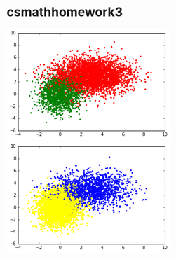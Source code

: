 # csmathhomework3
![image](https://github.com/jiangelle/csmathhomework3/blob/master/sample.png)
![image](https://github.com/jiangelle/csmathhomework3/blob/master/result.png)
